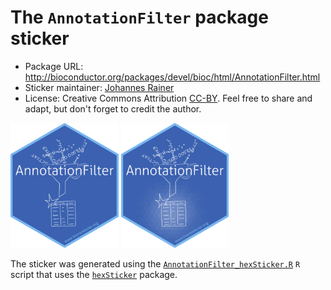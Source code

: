 # The `AnnotationFilter` package sticker

* Package URL: http://bioconductor.org/packages/devel/bioc/html/AnnotationFilter.html
* Sticker maintainer: [Johannes Rainer](https://github.com/jotsetung/)
* License: Creative Commons Attribution
  [CC-BY](https://creativecommons.org/licenses/by/2.0/). Feel free to
  share and adapt, but don't forget to credit the author.

<p align = "left">
<img src="./AnnotationFilter.png" height="200">
<img src="./AnnotationFilter_hl.png" height="200">
</p>

The sticker was generated using
the [`AnnotationFilter_hexSticker.R`](./AnnotationFilter_hexSticker.R) `R`
script that uses the [`hexSticker`](https://github.com/GuangchuangYu/hexSticker)
package.

